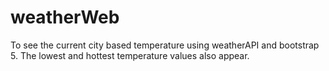 # weatherWeb
To see the current city based temperature using weatherAPI and bootstrap 5. The lowest and hottest temperature values ​​also appear.
